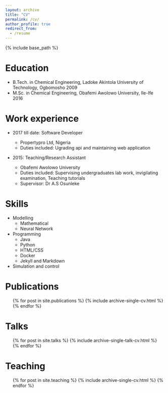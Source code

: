```yaml
---
layout: archive
title: "CV"
permalink: /cv/
author_profile: true
redirect_from:
  - /resume
---
```


{% include base_path %}

Education
======
* B.Tech. in Chemical Engineering, Ladoke Akintola University of Technology, Ogbomosho 2009
* M.Sc. in Chemical Engineering, Obafemi Awolowo University, Ile-Ife 2016

Work experience
======
* 2017 till date: Software Developer
  * Propertypro Ltd, Nigeria
  * Duties included: Ugrading api and maintaining web application
  
* 2015: Teaching/Research Assistant
  * Obafemi Awolowo University
  * Duties included: Supervising undergraduates lab work, invigilating examination, Teaching tutorials
  * Supervisor: Dr A.S Osunleke
  
Skills
======
* Modelling
  * Mathematical
  * Neural Network
* Programming
  * Java
  * Python
  * HTML/CSS
  * Docker
  * Jekyll and Markdown
* Simulation and control

Publications
======
  <ul>{% for post in site.publications %}
    {% include archive-single-cv.html %}
  {% endfor %}</ul>
  
Talks
======
  <ul>{% for post in site.talks %}
    {% include archive-single-talk-cv.html %}
  {% endfor %}</ul>
  
Teaching
======
  <ul>{% for post in site.teaching %}
    {% include archive-single-cv.html %}
  {% endfor %}</ul>
  
